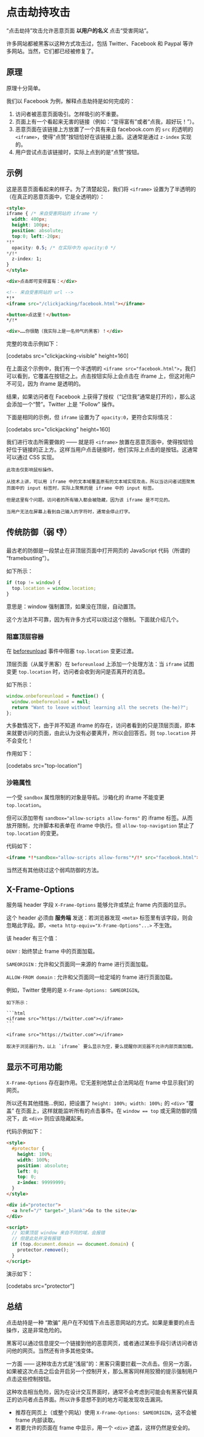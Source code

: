 # 点击劫持攻击

“点击劫持”攻击允许恶意页面 **以用户的名义** 点击“受害网站”。

许多网站都被黑客以这种方式攻击过，包括 Twitter、Facebook 和 Paypal 等许多网站。当然，它们都已经被修复了。

## 原理

原理十分简单。

我们以 Facebook 为例，解释点击劫持是如何完成的：

1. 访问者被恶意页面吸引。怎样吸引的不重要。
2. 页面上有一个看起来无害的链接（例如：“变得富有”或者“点我，超好玩！”）。
3. 恶意页面在该链接上方放置了一个具有来自 facebook.com 的 `src` 的透明的 `<iframe>`，使得“点赞”按钮恰好在该链接上面。这通常是通过 `z-index` 实现的。
4. 用户尝试点击该链接时，实际上点到的是“点赞”按钮。

## 示例

这是恶意页面看起来的样子。为了清楚起见，我们将 `<iframe>` 设置为了半透明的（在真正的恶意页面中，它是全透明的）：

```html run height=120 no-beautify
<style>
iframe { /* 来自受害网站的 iframe */
  width: 400px;
  height: 100px;
  position: absolute;
  top:0; left:-20px;
*!*
  opacity: 0.5; /* 在实际中为 opacity:0 */
*/!*
  z-index: 1;
}
</style>

<div>点击即可变得富有：</div>

<!-- 来自受害网站的 url -->
*!*
<iframe src="/clickjacking/facebook.html"></iframe>

<button>点这里！</button>
*/!*

<div>……你很酷（我实际上是一名帅气的黑客）！</div>
```

完整的攻击示例如下：

[codetabs src="clickjacking-visible" height=160]

在上面这个示例中，我们有一个半透明的 `<iframe src="facebook.html">`，我们可以看到，它覆盖在按钮之上。点击按钮实际上会点击在 iframe 上，但这对用户不可见，因为 iframe 是透明的。

结果，如果访问者在 Facebook 上获得了授权（“记住我”通常是打开的），那么这会添加一个“赞”。Twitter 上是 "Follow" 操作。

下面是相同的示例，但 `iframe` 设置为了 `opacity:0`，更符合实际情况：

[codetabs src="clickjacking" height=160]

我们进行攻击所需要做的 —— 就是将 `<iframe>` 放置在恶意页面中，使得按钮恰好位于链接的正上方。这样当用户点击链接时，他们实际上点击的是按钮。这通常可以通过 CSS 实现。

```smart header="点击劫持作用于点击事件，而非键盘事件"
此攻击仅影响鼠标操作。

从技术上讲，可以用 iframe 中的文本域覆盖原有的文本域实现攻击。所以当访问者试图聚焦页面中的 input 标签时，实际上聚焦的是 iframe 中的 input 标签。

但是这里有个问题。访问者的所有输入都会被隐藏，因为该 iframe 是不可见的。

当用户无法在屏幕上看到自己输入的字符时，通常会停止打字。
```

## 传统防御（弱 👎）

最古老的防御是一段禁止在非顶层页面中打开网页的 JavaScript 代码（所谓的 “framebusting”）。

如下所示：

```js
if (top != window) {
  top.location = window.location;
}
```

意思是：window 强制置顶，如果没在顶层，自动置顶。

这个方法并不可靠，因为有许多方式可以绕过这个限制。下面就介绍几个。

### 阻塞顶层容器

在 [beforeunload](info:onload-ondomcontentloaded#window.onbeforeunload) 事件中阻塞 `top.location` 变更过渡。

顶层页面（从属于黑客）在 `beforeunload` 上添加一个处理方法：当 `iframe` 试图变更 `top.location` 时，访问者会收到询问是否离开的消息。

如下所示：
```js
window.onbeforeunload = function() {
  window.onbeforeunload = null;
  return "Want to leave without learning all the secrets (he-he)?";
};
```

大多数情况下，由于并不知道 iframe 的存在，访问者看到的只是顶层页面，即本来就要访问的页面，由此认为没有必要离开，所以会回答否。则 `top.location` 并不会变化！

作用如下：

[codetabs src="top-location"]

### 沙箱属性

一个受 `sandbox` 属性限制的对象是导航。沙箱化的 iframe 不能变更 `top.location`。

但可以添加带有 `sandbox="allow-scripts allow-forms"` 的 iframe 标签。从而放开限制，允许脚本和表单在 iframe 中执行。但 `allow-top-navigation` 禁止了 `top.location` 的变更。

代码如下：

```html
<iframe *!*sandbox="allow-scripts allow-forms"*/!* src="facebook.html"></iframe>
```

当然还有其他绕过这个弱鸡防御的方法。

## X-Frame-Options

服务端 header 字段 `X-Frame-Options` 能够允许或禁止 frame 内页面的显示。

这个 header 必须由 **服务端** 发送：若浏览器发现 `<meta>` 标签里有该字段，则会忽略此字段。即，`<meta http-equiv="X-Frame-Options"...>` 不生效。

该 header 有三个值：


`DENY`
: 始终禁止 frame 中的页面加载。

`SAMEORIGIN`
: 允许和父页面同一来源的 frame 进行页面加载。

`ALLOW-FROM domain`
: 允许和父页面同一给定域的 frame 进行页面加载。

例如，Twitter 使用的是 `X-Frame-Options: SAMEORIGIN`。

````online
如下所示：

```html
<iframe src="https://twitter.com"></iframe>
```

<iframe src="https://twitter.com"></iframe>

取决于浏览器行为，以上 `iframe` 要么显示为空，要么提醒你浏览器不允许内部页面加载。
````

## 显示不可用功能

`X-Frame-Options` 存在副作用。它无差别地禁止合法网站在 frame 中显示我们的网页。

所以还有其他措施...例如，把设置了 `height: 100%; width: 100%;` 的 `<div>` “覆盖” 在页面上，这样就能监听所有的点击事件。在 `window == top` 或无需防御的情况下，此 `<div>` 则应该隐藏起来。

代码示例如下：

```html
<style>
  #protector {
    height: 100%;
    width: 100%;
    position: absolute;
    left: 0;
    top: 0;
    z-index: 99999999;
  }
</style>

<div id="protector">
  <a href="/" target="_blank">Go to the site</a>
</div>

<script>
  // 如果顶层 window 来自不同的域，会报错
  // 但是此处并没有报错
  if (top.document.domain == document.domain) {
    protector.remove();
  }
</script>
```

演示如下：

[codetabs src="protector"]

## 总结

点击劫持是一种 “欺骗” 用户在不知情下点击恶意网站的方式。如果是重要的点击操作，这是非常危险的。

黑客可以通过信息提交一个链接到他的恶意网页，或者通过某些手段引诱访问者访问他的网页。当然还有许多其他变体。

一方面 —— 这种攻击方式是“浅层”的：黑客只需要拦截一次点击。但另一方面，如果被这次点击之后会开启另一个控制开关，那么黑客同样用狡猾的提示强制用户点击这些控制按钮。

这种攻击相当危险，因为在设计交互界面时，通常不会考虑到可能会有黑客代替真正的访问者点击界面。所以许多意想不到的地方可能发现攻击漏洞。

- 推荐在网页上（或整个网站）使用 `X-Frame-Options: SAMEORIGIN`，这不会被 frame 内部读取。
- 若要允许的页面在 frame 中显示，用一个 `<div>` 遮盖，这样仍然是安全的。
